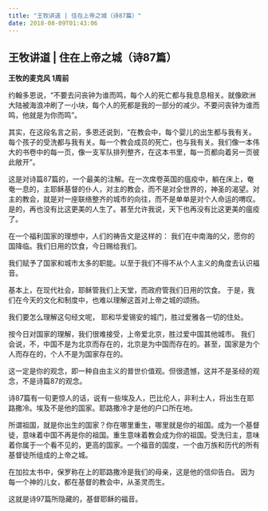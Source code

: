 ```yaml
---
title: "王牧讲道 | 住在上帝之城（诗87篇）"
date: 2018-08-09T01:43:06
---
```


## 王牧讲道 | 住在上帝之城（诗87篇）

**王牧的麦克风  1周前**


约翰多恩说，“不要去问丧钟为谁而鸣，每个人的死亡都与我息息相关。就像欧洲大陆被海浪冲刷了一小块，每个人的死都是我的一部分的减少。不要问丧钟为谁而鸣，他就是为你而鸣”。

其实，在这段名言之前，多恩还说到，“在教会中，每个婴儿的出生都与我有关。每个孩子的受洗都与我有关。每一个教会成员的死亡，也与我有关。我们像一本伟大的书卷中的每一页，像一支军队排列整齐，在这本书里，每一页都向着另一页彼此敞开”。



这是对诗篇87篇的，一个最美的注解。在一次席卷英国的瘟疫中，躺在床上，奄奄一息的，主耶稣基督的仆人，对主的教会，而不是对全世界的，神圣的渴望。对主的教会，就是对一座联络整齐的城市的向往，而不是单单是对个人命运的喟叹。是的，再也没有比这更美的人生了。甚至允许我说，天下也再没有比这更美的瘟疫了。



在一个福利国家的理想中，人们的祷告文是这样的：
我们在中南海的父，愿你的国降临。我们日用的饮食，今日赐给我们。

我们赋予了国家和城市太多的职能。以至于我们不得不从个人主义的角度去认识福音。

基本上，在现代社会，耶稣管我们上天堂，而政府管我们日用的饮食。
于是，我们在今天的文化和制度中，也难以理解这首对上帝之城的颂扬。



我们要怎么理解这句经文呢，
耶和华爱锡安的城门，胜过爱雅各一切的住处。

按今日对国家的理解，我们很难接受，上帝爱北京，胜过爱中国其他城市。
我们会说，不，中国不是为北京而存在的，北京是为中国而存在的。甚至，国家是为个人而存在的，个人不是为国家存在的。

这一定是你的观念，即一种自由主义的普世价值观。但很遗憾，这并不是圣经的观念，不是诗篇87的观念。



诗87篇有一句更惊人的话，说有一些埃及人，巴比伦人，非利士人，将出生在耶路撒冷。埃及不是他的国家。耶路撒冷才是他的户口所在地。

所谓祖国，就是你出生的国家？你在哪里重生，哪里就是你的祖国。成为一个基督徒，意味着中国不再是你的祖国。重生意味着教会成为你的祖国。受洗归主，意味着你属于一个看不见的，更高的国家。一个福音的国度，一个由万族和历代的所有基督徒所组成的上帝之城。

在加拉太书中，保罗称在上的耶路撒冷是我们的母亲，这是他的信仰告白。
因为每一个神的儿女，都在基督的教会中，从圣灵而生。

这就是诗97篇所隐藏的，基督耶稣的福音。
